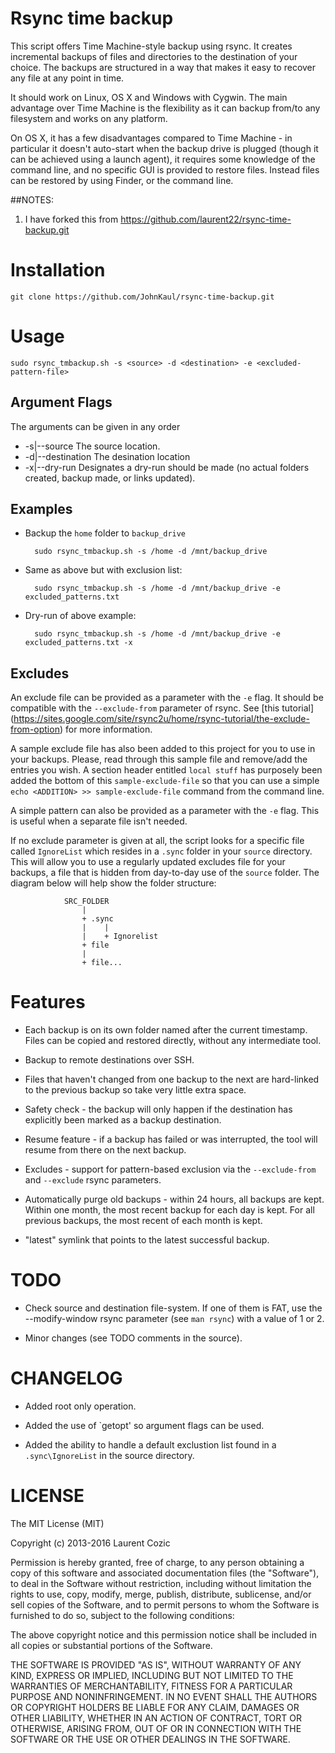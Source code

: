 # Rsync time backup

This script offers Time Machine-style backup using rsync. It creates incremental backups of files and directories to the destination of your choice. The backups are structured in a way that makes it easy to recover any file at any point in time.

It should work on Linux, OS X and Windows with Cygwin. The main advantage over Time Machine is the flexibility as it can backup from/to any filesystem and works on any platform.

On OS X, it has a few disadvantages compared to Time Machine - in particular it doesn't auto-start when the backup drive is plugged (though it can be achieved using a launch agent), it requires some knowledge of the command line, and no specific GUI is provided to restore files. Instead files can be restored by using Finder, or the command line.

##NOTES:
1. I have forked this from https://github.com/laurent22/rsync-time-backup.git

# Installation

	git clone https://github.com/JohnKaul/rsync-time-backup.git

# Usage

	sudo rsync_tmbackup.sh -s <source> -d <destination> -e <excluded-pattern-file>

## Argument Flags
The arguments can be given in any order 
* -s|--source           The source location.
* -d|--destination      The desination location
* -x|--dry-run          Designates a dry-run should be made (no actual folders created, backup made, or links updated).

## Examples

* Backup the `home` folder to `backup_drive`

		sudo rsync_tmbackup.sh -s /home -d /mnt/backup_drive

* Same as above but with exclusion list:

		sudo rsync_tmbackup.sh -s /home -d /mnt/backup_drive -e excluded_patterns.txt

* Dry-run of above example:

		sudo rsync_tmbackup.sh -s /home -d /mnt/backup_drive -e excluded_patterns.txt -x

## Excludes

An exclude file can be provided as a parameter with the `-e` flag. It should be compatible with the `--exclude-from` parameter of rsync. See [this tutorial] (https://sites.google.com/site/rsync2u/home/rsync-tutorial/the-exclude-from-option) for more information.

A sample exclude file has also been added to this project for you to use in your backups. Please, read through this sample file and remove/add the entries you wish. A section header entitled `local stuff` has purposely been added the bottom of this `sample-exclude-file` so that you can use a simple `echo <ADDITION> >> sample-exclude-file` command from the command line. 

A simple pattern can also be provided as a parameter with the `-e` flag. This is useful when a separate file isn't needed.

If no exclude parameter is given at all, the script looks for a specific file called `IgnoreList` which resides in a `.sync` folder in your `source` directory. This will allow you to use a regularly updated excludes file for your backups, a file that is hidden from day-to-day use of the `source` folder. The diagram below will help show the folder structure:

                SRC_FOLDER
                    |
                    + .sync
                    |    |
                    |    + Ignorelist
                    + file
                    |
                    + file...

# Features

* Each backup is on its own folder named after the current timestamp. Files can be copied and restored directly, without any intermediate tool.

* Backup to remote destinations over SSH.

* Files that haven't changed from one backup to the next are hard-linked to the previous backup so take very little extra space.

* Safety check - the backup will only happen if the destination has explicitly been marked as a backup destination.

* Resume feature - if a backup has failed or was interrupted, the tool will resume from there on the next backup.

* Excludes - support for pattern-based exclusion via the `--exclude-from` and `--exclude` rsync parameters.

* Automatically purge old backups - within 24 hours, all backups are kept. Within one month, the most recent backup for each day is kept. For all previous backups, the most recent of each month is kept.

* "latest" symlink that points to the latest successful backup.

# TODO

* Check source and destination file-system. If one of them is FAT, use the --modify-window rsync parameter (see `man rsync`) with a value of 1 or 2.

* Minor changes (see TODO comments in the source).

# CHANGELOG

* Added root only operation.

* Added the use of `getopt' so argument flags can be used.

* Added the ability to handle a default exclustion list found in a `.sync\IgnoreList` in the source directory.

# LICENSE

The MIT License (MIT)

Copyright (c) 2013-2016 Laurent Cozic

Permission is hereby granted, free of charge, to any person obtaining a copy
of this software and associated documentation files (the "Software"), to deal
in the Software without restriction, including without limitation the rights
to use, copy, modify, merge, publish, distribute, sublicense, and/or sell
copies of the Software, and to permit persons to whom the Software is
furnished to do so, subject to the following conditions:

The above copyright notice and this permission notice shall be included in
all copies or substantial portions of the Software.

THE SOFTWARE IS PROVIDED "AS IS", WITHOUT WARRANTY OF ANY KIND, EXPRESS OR
IMPLIED, INCLUDING BUT NOT LIMITED TO THE WARRANTIES OF MERCHANTABILITY,
FITNESS FOR A PARTICULAR PURPOSE AND NONINFRINGEMENT. IN NO EVENT SHALL THE
AUTHORS OR COPYRIGHT HOLDERS BE LIABLE FOR ANY CLAIM, DAMAGES OR OTHER
LIABILITY, WHETHER IN AN ACTION OF CONTRACT, TORT OR OTHERWISE, ARISING FROM,
OUT OF OR IN CONNECTION WITH THE SOFTWARE OR THE USE OR OTHER DEALINGS IN
THE SOFTWARE.
